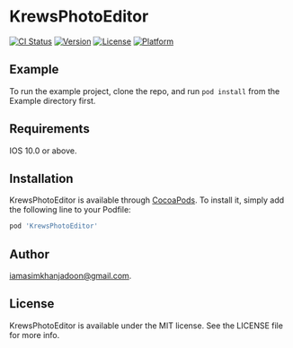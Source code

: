 # KrewsPhotoEditor

[![CI Status](https://img.shields.io/travis/iamasimkhanjadoon@gmail.com/KrewsPhotoEditor.svg?style=flat)](https://travis-ci.org/iamasimkhanjadoon@gmail.com/KrewsPhotoEditor)
[![Version](https://img.shields.io/cocoapods/v/KrewsPhotoEditor.svg?style=flat)](https://cocoapods.org/pods/KrewsPhotoEditor)
[![License](https://img.shields.io/cocoapods/l/KrewsPhotoEditor.svg?style=flat)](https://cocoapods.org/pods/KrewsPhotoEditor)
[![Platform](https://img.shields.io/cocoapods/p/KrewsPhotoEditor.svg?style=flat)](https://cocoapods.org/pods/KrewsPhotoEditor)

## Example

To run the example project, clone the repo, and run `pod install` from the Example directory first.

## Requirements

IOS 10.0 or above.

## Installation

KrewsPhotoEditor is available through [CocoaPods](https://cocoapods.org). To install
it, simply add the following line to your Podfile:

```ruby
pod 'KrewsPhotoEditor'
```

## Author

iamasimkhanjadoon@gmail.com.


## License

KrewsPhotoEditor is available under the MIT license. See the LICENSE file for more info.
